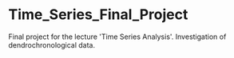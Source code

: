 # Time_Series_Final_Project

Final project for the lecture 'Time Series Analysis'. Investigation of dendrochronological data.
